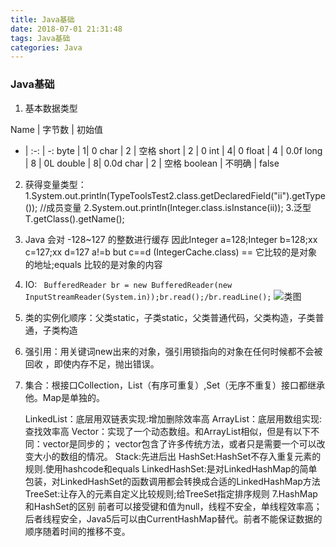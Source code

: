 ```yaml
---
title: Java基础
date: 2018-07-01 21:31:48
tags: Java基础
categories: Java
---
```

### Java基础
 1. 基本数据类型

Name | 字节数 | 初始值 
- | :-: | -: 
byte | 1| 0
char | 2 | 空格 
short | 2 | 0
int | 4| 0
float | 4 | 0.0f
long | 8 | 0L
double | 8| 0.0d
char | 2 | 空格 
boolean | 不明确 | false

2. 获得变量类型：
1.System.out.println(TypeToolsTest2.class.getDeclaredField("ii").getType()); //成员变量
2.System.out.println(Integer.class.isInstance(ii));
3.泛型T.getClass().getName();


3. Java 会对 -128~127 的整数进行缓存
    因此Integer a=128;Integer b=128;xx c=127;xx d=127
    a!=b but c==d     (IntegerCache.class)
    == 它比较的是对象的地址;equals 比较的是对象的内容

4. IO:
    ` BufferedReader br = new BufferedReader(new InputStreamReader(System.in));br.read();/br.readLine();`
    ![类图](http://www.runoob.com/wp-content/uploads/2013/12/iostream2xx.png)

5. 类的实例化顺序：父类static，子类static，父类普通代码，父类构造，子类普通，子类构造

6. 强引用：用关键词new出来的对象，强引用锁指向的对象在任何时候都不会被回收 ，即使内存不足，抛出错误。

7. 集合：根接口Collection，List（有序可重复）,Set（无序不重复）接口都继承他。Map是单独的。

    LinkedList：底层用双链表实现:增加删除效率高
    ArrayList：底层用数组实现:查找效率高
    Vector：实现了一个动态数组。和ArrayList相似，但是有以下不同：vector是同步的； vector包含了许多传统方法，或者只是需要一个可以改变大小的数组的情况。
        Stack:先进后出
    HashSet:HashSet不存入重复元素的规则.使用hashcode和equals
        LinkedHashSet:是对LinkedHashMap的简单包装，对LinkedHashSet的函数调用都会转换成合适的LinkedHashMap方法
    TreeSet:让存入的元素自定义比较规则;给TreeSet指定排序规则
    7.HashMap和HashSet的区别
    前者可以接受键和值为null，线程不安全，单线程效率高；后者线程安全，Java5后可以由CurrentHashMap替代。前者不能保证数据的顺序随着时间的推移不变。